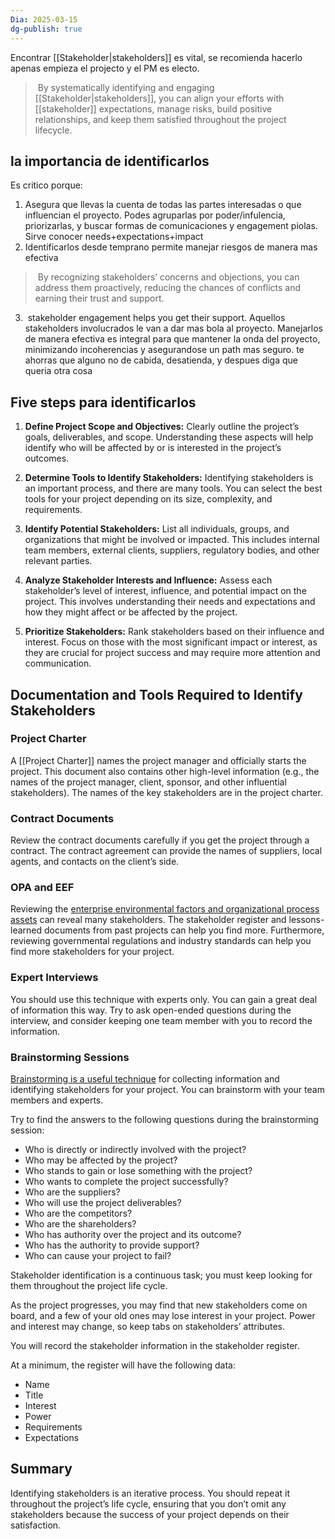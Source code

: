 ```yaml
---
Dia: 2025-03-15
dg-publish: true
---
```

Encontrar [[Stakeholder|stakeholders]] es vital, se recomienda hacerlo apenas empieza el projecto y el PM es electo. 

> By systematically identifying and engaging [[Stakeholder|stakeholders]], you can align your efforts with [[stakeholder]] expectations, manage risks, build positive relationships, and keep them satisfied throughout the project lifecycle.


## la importancia de identificarlos

Es critico porque: 
1. Asegura que llevas la cuenta de todas las partes interesadas o que influencian el proyecto. Podes agruparlas por poder/infulencia, priorizarlas, y buscar formas de comunicaciones y engagement piolas. Sirve conocer needs+expectations+impact 
2. Identificarlos desde temprano permite manejar riesgos de manera mas efectiva
>  By recognizing stakeholders’ concerns and objections, you can address them proactively, reducing the chances of conflicts and earning their trust and support.
3.  stakeholder engagement helps you get their support. Aquellos stakeholders involucrados le van a dar mas bola al proyecto. Manejarlos de manera efectiva es integral para que mantener la onda del proyecto, minimizando incoherencias y asegurandose un path mas seguro. te ahorras que alguno no de cabida, desatienda, y despues diga que queria otra cosa
## Five steps para identificarlos 
1. **Define Project Scope and Objectives:** Clearly outline the project’s goals, deliverables, and scope. Understanding these aspects will help identify who will be affected by or is interested in the project’s outcomes.

2. **Determine Tools to Identify Stakeholders:** Identifying stakeholders is an important process, and there are many tools. You can select the best tools for your project depending on its size, complexity, and requirements.

3. **Identify Potential Stakeholders:** List all individuals, groups, and organizations that might be involved or impacted. This includes internal team members, external clients, suppliers, regulatory bodies, and other relevant parties.

4. **Analyze Stakeholder Interests and Influence:** Assess each stakeholder’s level of interest, influence, and potential impact on the project. This involves understanding their needs and expectations and how they might affect or be affected by the project.

5. **Prioritize Stakeholders:** Rank stakeholders based on their influence and interest. Focus on those with the most significant impact or interest, as they are crucial for project success and may require more attention and communication.


## Documentation and Tools Required to Identify Stakeholders

### Project Charter

A [[Project Charter]] names the project manager and officially starts the project. This document also contains other high-level information (e.g., the names of the project manager, client, sponsor, and other influential stakeholders). The names of the key stakeholders are in the project charter.

### Contract Documents

Review the contract documents carefully if you get the project through a contract. The contract agreement can provide the names of suppliers, local agents, and contacts on the client’s side.

### OPA and EEF

Reviewing the [enterprise environmental factors and organizational process assets](https://pmstudycircle.com/enterprise-environmental-factors-organizational-process-assets/) can reveal many stakeholders. The stakeholder register and lessons-learned documents from past projects can help you find more. Furthermore, reviewing governmental regulations and industry standards can help you find more stakeholders for your project.

### Expert Interviews

You should use this technique with experts only. You can gain a great deal of information this way. Try to ask open-ended questions during the interview, and consider keeping one team member with you to record the information.

### Brainstorming Sessions

[Brainstorming is a useful technique](https://pmstudycircle.com/brainstorming-session/) for collecting information and identifying stakeholders for your project. You can brainstorm with your team members and experts.

Try to find the answers to the following questions during the brainstorming session:

- Who is directly or indirectly involved with the project?
- Who may be affected by the project?
- Who stands to gain or lose something with the project?
- Who wants to complete the project successfully?
- Who are the suppliers?
- Who will use the project deliverables?
- Who are the competitors?
- Who are the shareholders?
- Who has authority over the project and its outcome?
- Who has the authority to provide support?
- Who can cause your project to fail?

Stakeholder identification is a continuous task; you must keep looking for them throughout the project life cycle.

As the project progresses, you may find that new stakeholders come on board, and a few of your old ones may lose interest in your project. Power and interest may change, so keep tabs on stakeholders’ attributes.

You will record the stakeholder information in the stakeholder register.

At a minimum, the register will have the following data:

- Name
- Title
- Interest
- Power
- Requirements
- Expectations

## Summary

Identifying stakeholders is an iterative process. You should repeat it throughout the project’s life cycle, ensuring that you don’t omit any stakeholders because the success of your project depends on their satisfaction.